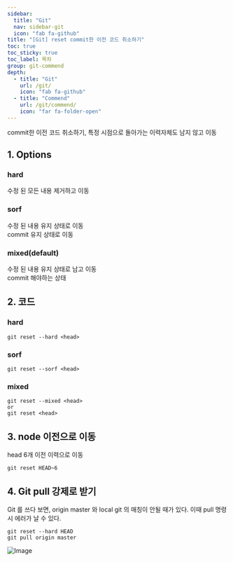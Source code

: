 ```yaml
---
sidebar:
  title: "Git"
  nav: sidebar-git
  icon: "fab fa-github"
title: "[Git] reset commit한 이전 코드 취소하기"
toc: true
toc_sticky: true
toc_label: 목차
group: git-commend
depth: 
  - title: "Git"
    url: /git/
    icon: "fab fa-github"
  - title: "Commend"
    url: /git/commend/
    icon: "far fa-folder-open"
---
```

commit한 이전 코드 취소하기, 특정 시점으로 돌아가는 이력자체도 남지 않고 이동

## 1. Options
### hard
수정 된 모든 내용 제거하고 이동
    
### sorf
수정 된 내용 유지 상태로 이동  
commit 유지 상태로 이동

### mixed(default)
수정 된 내용 유지 상태로  남고 이동  
commit 해야하는 상태

## 2. 코드
### hard
```
git reset --hard <head> 
```
    
### sorf
```
git reset --sorf <head> 
```

### mixed
```
git reset --mixed <head> 
or 
git reset <head> 
```

## 3. node 이전으로 이동
head 6개 이전 이력으로 이동
```
git reset HEAD~6
```

## 4. Git pull 강제로 받기
Git 를 쓰다 보면, origin master 와 local git 의 매칭이 안될 때가 있다.  이때 pull 명령시 에러가 날 수 있다.
```
git reset --hard HEAD 
git pull origin master
```
![Image](https://drive.google.com/uc?export=view&id=1-By92enkshS0ZvgQBWfXB3RExlKi6mmJ)
